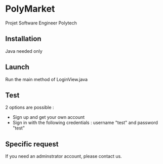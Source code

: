 # PolyMarket
Projet Software Engineer Polytech

## Installation
Java needed only

## Launch
Run the main method of LoginView.java

## Test
2 options are possible :
- Sign up and get your own account
- Sign in with the following credentials : username "test" and password "test"

## Specific request
If you need an adminstrator account, please contact us.
